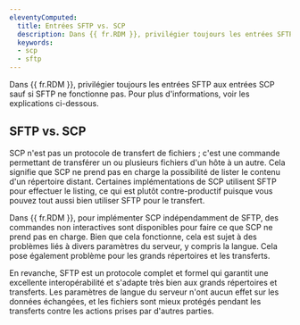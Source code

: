 ```yaml
---
eleventyComputed:
  title: Entrées SFTP vs. SCP
  description: Dans {{ fr.RDM }}, privilégier toujours les entrées SFTP aux entrées SCP sauf si SFTP ne fonctionne pas.
  keywords:
  - scp
  - sftp
---
```

Dans {{ fr.RDM }}, privilégier toujours les entrées SFTP aux entrées SCP sauf si SFTP ne fonctionne pas. Pour plus d'informations, voir les explications ci-dessous.

## SFTP vs. SCP

SCP n'est pas un protocole de transfert de fichiers ; c'est une commande permettant de transférer un ou plusieurs fichiers d'un hôte à un autre. Cela signifie que SCP ne prend pas en charge la possibilité de lister le contenu d'un répertoire distant. Certaines implémentations de SCP utilisent SFTP pour effectuer le listing, ce qui est plutôt contre-productif puisque vous pouvez tout aussi bien utiliser SFTP pour le transfert.

Dans {{ fr.RDM }}, pour implémenter SCP indépendamment de SFTP, des commandes non interactives sont disponibles pour faire ce que SCP ne prend pas en charge. Bien que cela fonctionne, cela est sujet à des problèmes liés à divers paramètres du serveur, y compris la langue. Cela pose également problème pour les grands répertoires et les transferts.

En revanche, SFTP est un protocole complet et formel qui garantit une excellente interopérabilité et s'adapte très bien aux grands répertoires et transferts. Les paramètres de langue du serveur n'ont aucun effet sur les données échangées, et les fichiers sont mieux protégés pendant les transferts contre les actions prises par d'autres parties.
